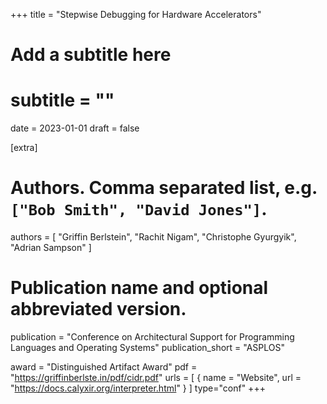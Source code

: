 +++
title = "Stepwise Debugging for Hardware Accelerators"
# Add a subtitle here
# subtitle = ""
date = 2023-01-01
draft = false

[extra]
# Authors. Comma separated list, e.g. `["Bob Smith", "David Jones"]`.
authors = [
  "Griffin Berlstein",
  "Rachit Nigam",
  "Christophe Gyurgyik",
  "Adrian Sampson"
]

# Publication name and optional abbreviated version.
publication = "Conference on Architectural Support for Programming Languages and Operating Systems"
publication_short = "ASPLOS"

award = "Distinguished Artifact Award"
pdf = "https://griffinberlste.in/pdf/cidr.pdf"
urls = [
  { name = "Website", url = "https://docs.calyxir.org/interpreter.html" }
]
type="conf"
+++
